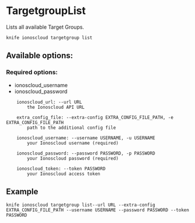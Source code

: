 # TargetgroupList

Lists all available Target Groups.

```text
knife ionoscloud targetgroup list
```

## Available options:

### Required options:

* ionoscloud\_username
* ionoscloud\_password

```text
    ionoscloud_url: --url URL
        the Ionoscloud API URL

    extra_config_file: --extra-config EXTRA_CONFIG_FILE_PATH, -e EXTRA_CONFIG_FILE_PATH
        path to the additional config file

    ionoscloud_username: --username USERNAME, -u USERNAME
        your Ionoscloud username (required)

    ionoscloud_password: --password PASSWORD, -p PASSWORD
        your Ionoscloud password (required)

    ionoscloud_token: --token PASSWORD
        your Ionoscloud access token

```
## Example

```text
knife ionoscloud targetgroup list--url URL --extra-config EXTRA_CONFIG_FILE_PATH --username USERNAME --password PASSWORD --token PASSWORD
```
